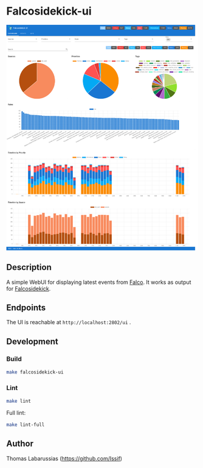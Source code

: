 # Falcosidekick-ui

![falcosidekick-ui](https://github.com/falcosecurity/falcosidekick-ui/raw/master/imgs/webui_01.png)

## Description

A simple WebUI for displaying latest events from [Falco](https://falco.org). It works as output for [Falcosidekick](https://github.com/falcosecurity/falcosidekick).

## Endpoints

The UI is reachable at `http://localhost:2802/ui` .

## Development

### Build

```bash
make falcosidekick-ui
```

### Lint

```bash
make lint
```

Full lint:

```bash
make lint-full
```

## Author

Thomas Labarussias (https://github.com/Issif)

